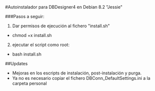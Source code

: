 #Autoinstalador para DBDesigner4 en Debian 8.2 "Jessie"

###Pasos a seguir:

1. Dar permisos de ejecución al fichero "install.sh"
 * chmod +x install.sh
2. ejecutar el script como root:
 * bash install.sh

##Updates

 * Mejoras en los escripts de instalación, post-instalación y purga.
 * Ya no es necesario copiar el fichero DBConn_DefaultSettings.ini a la carpeta personal
